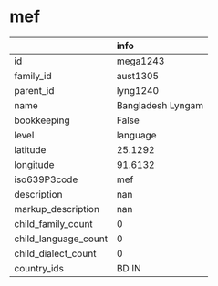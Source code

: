 # mef
|                      | info              |
|:---------------------|:------------------|
| id                   | mega1243          |
| family_id            | aust1305          |
| parent_id            | lyng1240          |
| name                 | Bangladesh Lyngam |
| bookkeeping          | False             |
| level                | language          |
| latitude             | 25.1292           |
| longitude            | 91.6132           |
| iso639P3code         | mef               |
| description          | nan               |
| markup_description   | nan               |
| child_family_count   | 0                 |
| child_language_count | 0                 |
| child_dialect_count  | 0                 |
| country_ids          | BD IN             |